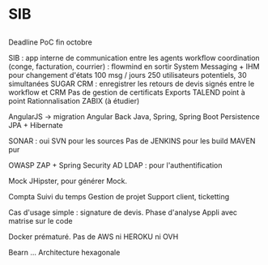 # SIB

## 

Deadline PoC fin octobre

SIB : app interne de communication entre les agents
workflow coordination (conge, facturation, courrier) : flowmind en sortir
System Messaging + IHM pour changement d'états
100 msg / jours
250 utilisateurs potentiels, 30 simultanées
SUGAR CRM : enregistrer les retours de devis signés entre le workflow et CRM
Pas de gestion de certificats
Exports TALEND point à point
Rationnalisation 
ZABIX (à étudier)

AngularJS -> migration Angular
Back Java, Spring, Spring Boot
Persistence JPA + Hibernate

SONAR : oui
SVN pour les sources
Pas de JENKINS pour les build
MAVEN pur

OWASP ZAP + Spring Security
AD LDAP : pour l'authentification

Mock JHipster, pour générer Mock.

Compta
Suivi du temps
Gestion de projet
Support client, ticketting

Cas d'usage simple : signature de devis.
Phase d'analyse
Appli avec matrise sur le code

Docker prématuré.
Pas de AWS ni HEROKU ni OVH

Bearn ...
Architecture hexagonale
